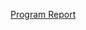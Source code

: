 [Program Report](https://drive.google.com/file/d/1xk7vs64cA5CxsMhujx35lYcgLFXRLp3g/view?usp=sharing)
